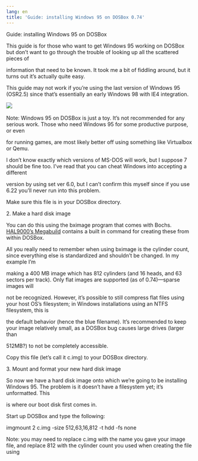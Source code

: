 ```yaml
---
lang: en
title: 'Guide: installing Windows 95 on DOSBox 0.74'
---
```


Guide: installing Windows 95 on DOSBox 

This guide is for those who want to get Windows 95 working on DOSBox but don’t want to go through the trouble of looking up all the scattered pieces of 

information that need to be known. It took me a bit of fiddling around, but it turns out it’s actually quite easy. 

This guide may not work if you’re using the last version of Windows 95 (OSR2.5) since that’s essentially an early Windows 98 with IE4 integration. 

![][1] 

Note: Windows 95 on DOSBox is just a toy. It’s not recommended for any serious work. Those who need Windows 95 for some productive purpose, or even 

for running games, are most likely better off using something like Virtualbox or Qemu. 

I don’t know exactly which versions of MS-DOS will work, but I suppose 7 should be fine too. I’ve read that you can cheat Windows into accepting a different 

version by using set ver 6.0, but I can’t confirm this myself since if you use 6.22 you’ll never run into this problem. 

Make sure this file is in your DOSBox directory. 

2\. Make a hard disk image 

You can do this using the bximage program that comes with Bochs. ​[HAL9000’s Megabuild​] contains a built in command for creating these from within DOSBox. 

All you really need to remember when using bximage is the cylinder count, since everything else is standardized and shouldn’t be changed. In my example I’m 

making a 400 MB image which has 812 cylinders (and 16 heads, and 63 sectors per track). Only flat images are supported (as of 0.74)—sparse images will 

not be recognized. However, it’s possible to still compress flat files using your host OS’s filesystem; in Windows installations using an NTFS filesystem, this is 

the default behavior (hence the blue filename). It’s recommended to keep your image relatively small, as a DOSBox bug causes large drives (larger than 

512MB?) to not be completely accessible. 

Copy this file (let’s call it c.img) to your DOSBox directory. 

3\. Mount and format your new hard disk image  

So now we have a hard disk image onto which we’re going to be installing Windows 95. The problem is it doesn’t have a filesystem yet; it’s unformatted. This 

is where our boot disk first comes in.  

Start up DOSBox and type the following:  

imgmount 2 c.img -size 512,63,16,812 -t hdd -fs none 

Note: you may need to replace ​c.img​ with the name you gave your image file, and replace ​812​ with the cylinder count you used when creating the file using 

  [1]: https://ssl.gstatic.com/docs/common/warning.png
  [HAL9000’s Megabuild​]: http://home.arcor.de/h-a-l-9000/

